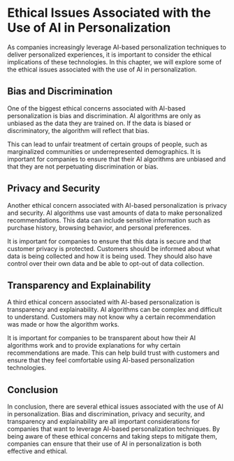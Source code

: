 Ethical Issues Associated with the Use of AI in Personalization
=======================================================================================

As companies increasingly leverage AI-based personalization techniques to deliver personalized experiences, it is important to consider the ethical implications of these technologies. In this chapter, we will explore some of the ethical issues associated with the use of AI in personalization.

Bias and Discrimination
-----------------------

One of the biggest ethical concerns associated with AI-based personalization is bias and discrimination. AI algorithms are only as unbiased as the data they are trained on. If the data is biased or discriminatory, the algorithm will reflect that bias.

This can lead to unfair treatment of certain groups of people, such as marginalized communities or underrepresented demographics. It is important for companies to ensure that their AI algorithms are unbiased and that they are not perpetuating discrimination or bias.

Privacy and Security
--------------------

Another ethical concern associated with AI-based personalization is privacy and security. AI algorithms use vast amounts of data to make personalized recommendations. This data can include sensitive information such as purchase history, browsing behavior, and personal preferences.

It is important for companies to ensure that this data is secure and that customer privacy is protected. Customers should be informed about what data is being collected and how it is being used. They should also have control over their own data and be able to opt-out of data collection.

Transparency and Explainability
-------------------------------

A third ethical concern associated with AI-based personalization is transparency and explainability. AI algorithms can be complex and difficult to understand. Customers may not know why a certain recommendation was made or how the algorithm works.

It is important for companies to be transparent about how their AI algorithms work and to provide explanations for why certain recommendations are made. This can help build trust with customers and ensure that they feel comfortable using AI-based personalization technologies.

Conclusion
----------

In conclusion, there are several ethical issues associated with the use of AI in personalization. Bias and discrimination, privacy and security, and transparency and explainability are all important considerations for companies that want to leverage AI-based personalization techniques. By being aware of these ethical concerns and taking steps to mitigate them, companies can ensure that their use of AI in personalization is both effective and ethical.

